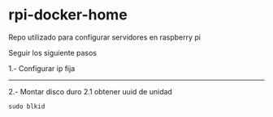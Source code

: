 # rpi-docker-home

Repo utilizado para configurar servidores en raspberry pi

Seguir los siguiente pasos

1.- Configurar ip fija
***
2.- Montar disco duro
    2.1 obtener uuid de unidad

    sudo blkid
    

